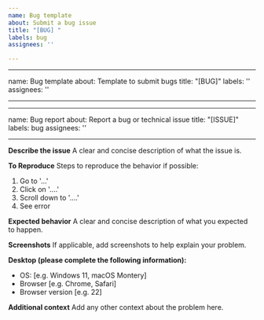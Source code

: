 ```yaml
---
name: Bug template
about: Submit a bug issue
title: "[BUG] "
labels: bug
assignees: ''

---
```


---
name: Bug template
about: Template to submit bugs
title: "[BUG]"
labels: ''
assignees: ''

---

---
name: Bug report
about: Report a bug or technical issue
title: "[ISSUE]"
labels: bug
assignees: ''

---

**Describe the issue**
A clear and concise description of what the issue is.

**To Reproduce**
Steps to reproduce the behavior if possible:
1. Go to '...'
2. Click on '....'
3. Scroll down to '....'
4. See error

**Expected behavior**
A clear and concise description of what you expected to happen.

**Screenshots**
If applicable, add screenshots to help explain your problem.

**Desktop (please complete the following information):**
 - OS: [e.g. Windows 11, macOS Montery]
 - Browser [e.g. Chrome, Safari]
 - Browser version [e.g. 22]

**Additional context**
Add any other context about the problem here.
